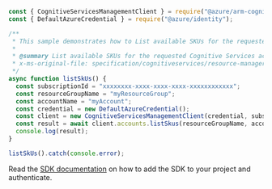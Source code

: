 ```javascript
const { CognitiveServicesManagementClient } = require("@azure/arm-cognitiveservices");
const { DefaultAzureCredential } = require("@azure/identity");

/**
 * This sample demonstrates how to List available SKUs for the requested Cognitive Services account
 *
 * @summary List available SKUs for the requested Cognitive Services account
 * x-ms-original-file: specification/cognitiveservices/resource-manager/Microsoft.CognitiveServices/stable/2022-03-01/examples/ListSkus.json
 */
async function listSkUs() {
  const subscriptionId = "xxxxxxxx-xxxx-xxxx-xxxx-xxxxxxxxxxxx";
  const resourceGroupName = "myResourceGroup";
  const accountName = "myAccount";
  const credential = new DefaultAzureCredential();
  const client = new CognitiveServicesManagementClient(credential, subscriptionId);
  const result = await client.accounts.listSkus(resourceGroupName, accountName);
  console.log(result);
}

listSkUs().catch(console.error);
```

Read the [SDK documentation](https://github.com/Azure/azure-sdk-for-js/blob/%40azure%2Farm-cognitiveservices_7.1.0/sdk/cognitiveservices/arm-cognitiveservices/README.md) on how to add the SDK to your project and authenticate.
